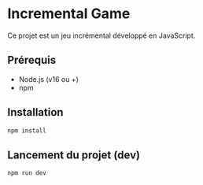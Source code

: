 # Incremental Game

Ce projet est un jeu incrémental développé en JavaScript.

## Prérequis

- Node.js (v16 ou +)
- npm

## Installation

```bash
npm install
```

## Lancement du projet (dev)

```bash
npm run dev
```
